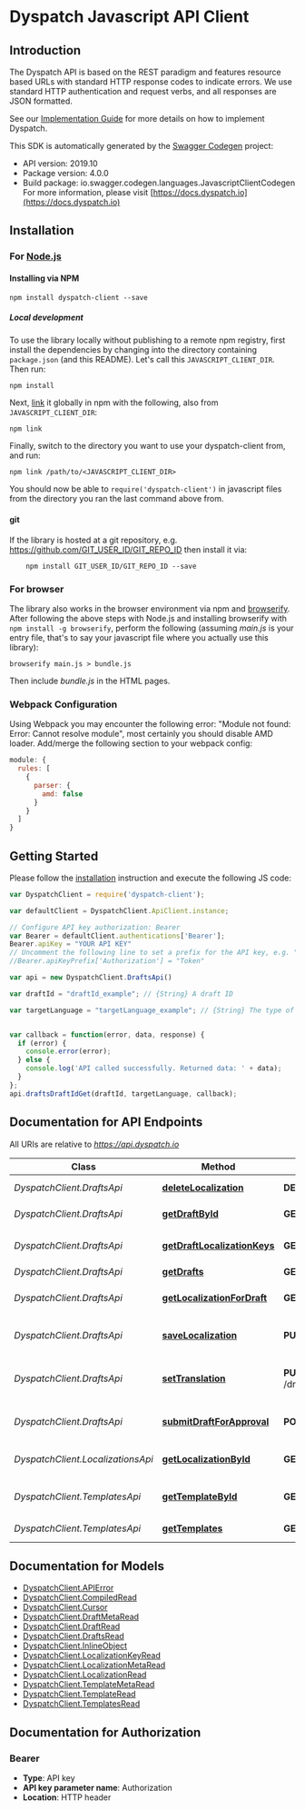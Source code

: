 # Dyspatch Javascript API Client

## Introduction

The Dyspatch API is based on the REST paradigm and features resource based URLs with standard HTTP response codes to indicate errors. We use standard HTTP authentication and request verbs, and all responses are JSON formatted.

See our [Implementation Guide](https://docs.dyspatch.io/development/implementing_dyspatch/) for more details on how to implement Dyspatch.

This SDK is automatically generated by the [Swagger Codegen](https://github.com/swagger-api/swagger-codegen) project:

- API version: 2019.10
- Package version: 4.0.0
- Build package: io.swagger.codegen.languages.JavascriptClientCodegen
  For more information, please visit [https://docs.dyspatch.io](https://docs.dyspatch.io)

## Installation

### For [Node.js](https://nodejs.org/)

#### Installing via NPM

```shell
npm install dyspatch-client --save
```

##### Local development

To use the library locally without publishing to a remote npm registry, first install the dependencies by changing into the directory containing `package.json` (and this README). Let's call this `JAVASCRIPT_CLIENT_DIR`. Then run:

```shell
npm install
```

Next, [link](https://docs.npmjs.com/cli/link) it globally in npm with the following, also from `JAVASCRIPT_CLIENT_DIR`:

```shell
npm link
```

Finally, switch to the directory you want to use your dyspatch-client from, and run:

```shell
npm link /path/to/<JAVASCRIPT_CLIENT_DIR>
```

You should now be able to `require('dyspatch-client')` in javascript files from the directory you ran the last command above from.

#### git

If the library is hosted at a git repository, e.g.
https://github.com/GIT_USER_ID/GIT_REPO_ID
then install it via:

```shell
    npm install GIT_USER_ID/GIT_REPO_ID --save
```

### For browser

The library also works in the browser environment via npm and [browserify](http://browserify.org/). After following
the above steps with Node.js and installing browserify with `npm install -g browserify`,
perform the following (assuming *main.js* is your entry file, that's to say your javascript file where you actually
use this library):

```shell
browserify main.js > bundle.js
```

Then include *bundle.js* in the HTML pages.

### Webpack Configuration

Using Webpack you may encounter the following error: "Module not found: Error:
Cannot resolve module", most certainly you should disable AMD loader. Add/merge
the following section to your webpack config:

```javascript
module: {
  rules: [
    {
      parser: {
        amd: false
      }
    }
  ]
}
```

## Getting Started

Please follow the [installation](#installation) instruction and execute the following JS code:

```javascript
var DyspatchClient = require('dyspatch-client');

var defaultClient = DyspatchClient.ApiClient.instance;

// Configure API key authorization: Bearer
var Bearer = defaultClient.authentications['Bearer'];
Bearer.apiKey = "YOUR API KEY"
// Uncomment the following line to set a prefix for the API key, e.g. "Token" (defaults to null)
//Bearer.apiKeyPrefix['Authorization'] = "Token"

var api = new DyspatchClient.DraftsApi()

var draftId = "draftId_example"; // {String} A draft ID

var targetLanguage = "targetLanguage_example"; // {String} The type of templating language to compile as. Should only be used for visual templates.


var callback = function(error, data, response) {
  if (error) {
    console.error(error);
  } else {
    console.log('API called successfully. Returned data: ' + data);
  }
};
api.draftsDraftIdGet(draftId, targetLanguage, callback);

```

## Documentation for API Endpoints

All URIs are relative to *https://api.dyspatch.io*

Class | Method | HTTP request | Description
------------ | ------------- | ------------- | -------------
*DyspatchClient.DraftsApi* | [**deleteLocalization**](docs/DraftsApi.md#deleteLocalization) | **DELETE** /drafts/{draftId}/localizations/{languageId} | Remove a localization
*DyspatchClient.DraftsApi* | [**getDraftById**](docs/DraftsApi.md#getDraftById) | **GET** /drafts/{draftId} | Get Draft by ID
*DyspatchClient.DraftsApi* | [**getDraftLocalizationKeys**](docs/DraftsApi.md#getDraftLocalizationKeys) | **GET** /drafts/{draftId}/localizationKeys | Get localization keys
*DyspatchClient.DraftsApi* | [**getDrafts**](docs/DraftsApi.md#getDrafts) | **GET** /drafts | List Drafts
*DyspatchClient.DraftsApi* | [**getLocalizationForDraft**](docs/DraftsApi.md#getLocalizationForDraft) | **GET** /drafts/{draftId}/localizations | Get localizations on a draft
*DyspatchClient.DraftsApi* | [**saveLocalization**](docs/DraftsApi.md#saveLocalization) | **PUT** /drafts/{draftId}/localizations/{languageId} | Create or update a localization
*DyspatchClient.DraftsApi* | [**setTranslation**](docs/DraftsApi.md#setTranslation) | **PUT** /drafts/{draftId}/localizations/{languageId}/translations | Set translations for language
*DyspatchClient.DraftsApi* | [**submitDraftForApproval**](docs/DraftsApi.md#submitDraftForApproval) | **POST** /drafts/{draftId}/publishRequest | Submit the draft for approval
*DyspatchClient.LocalizationsApi* | [**getLocalizationById**](docs/LocalizationsApi.md#getLocalizationById) | **GET** /localizations/{localizationId} | Get Localization Object by ID
*DyspatchClient.TemplatesApi* | [**getTemplateById**](docs/TemplatesApi.md#getTemplateById) | **GET** /templates/{templateId} | Get Template by ID
*DyspatchClient.TemplatesApi* | [**getTemplates**](docs/TemplatesApi.md#getTemplates) | **GET** /templates | List Templates


## Documentation for Models

 - [DyspatchClient.APIError](docs/APIError.md)
 - [DyspatchClient.CompiledRead](docs/CompiledRead.md)
 - [DyspatchClient.Cursor](docs/Cursor.md)
 - [DyspatchClient.DraftMetaRead](docs/DraftMetaRead.md)
 - [DyspatchClient.DraftRead](docs/DraftRead.md)
 - [DyspatchClient.DraftsRead](docs/DraftsRead.md)
 - [DyspatchClient.InlineObject](docs/InlineObject.md)
 - [DyspatchClient.LocalizationKeyRead](docs/LocalizationKeyRead.md)
 - [DyspatchClient.LocalizationMetaRead](docs/LocalizationMetaRead.md)
 - [DyspatchClient.LocalizationRead](docs/LocalizationRead.md)
 - [DyspatchClient.TemplateMetaRead](docs/TemplateMetaRead.md)
 - [DyspatchClient.TemplateRead](docs/TemplateRead.md)
 - [DyspatchClient.TemplatesRead](docs/TemplatesRead.md)


## Documentation for Authorization



### Bearer


- **Type**: API key
- **API key parameter name**: Authorization
- **Location**: HTTP header
